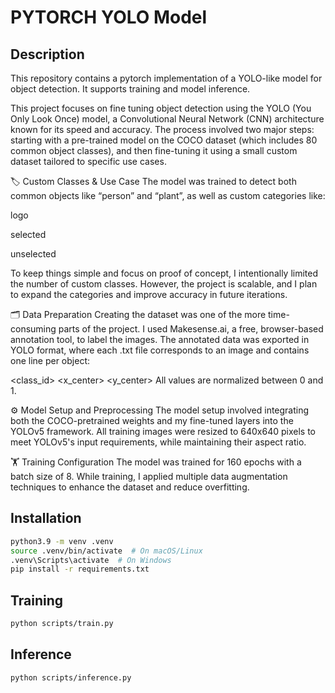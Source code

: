 # PYTORCH YOLO Model

## Description
This repository contains a pytorch implementation of a YOLO-like model for object detection.
It supports training and model inference.

This project focuses on fine tuning object detection using the YOLO (You Only Look Once) model, a Convolutional Neural Network (CNN) architecture known for its speed and accuracy. The process involved two major steps: starting with a pre-trained model on the COCO dataset (which includes 80 common object classes), and then fine-tuning it using a small custom dataset tailored to specific use cases.

🏷️ Custom Classes & Use Case
The model was trained to detect both common objects like “person” and “plant”, as well as custom categories like:

logo

selected

unselected

To keep things simple and focus on proof of concept, I intentionally limited the number of custom classes. However, the project is scalable, and I plan to expand the categories and improve accuracy in future iterations.

🗂️ Data Preparation
Creating the dataset was one of the more time-consuming parts of the project. I used Makesense.ai, a free, browser-based annotation tool, to label the images. The annotated data was exported in YOLO format, where each .txt file corresponds to an image and contains one line per object:

<class_id> <x_center> <y_center> <width> <height>
All values are normalized between 0 and 1.

⚙️ Model Setup and Preprocessing
The model setup involved integrating both the COCO-pretrained weights and my fine-tuned layers into the YOLOv5 framework. All training images were resized to 640x640 pixels to meet YOLOv5's input requirements, while maintaining their aspect ratio.

🏋️ Training Configuration
The model was trained for 160 epochs with a batch size of 8. While training, I applied multiple data augmentation techniques to enhance the dataset and reduce overfitting.


## Installation
```sh
python3.9 -m venv .venv
source .venv/bin/activate  # On macOS/Linux
.venv\Scripts\activate  # On Windows
pip install -r requirements.txt
```

## Training
```sh
python scripts/train.py
```

## Inference
```sh
python scripts/inference.py
```
